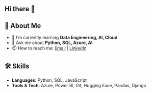 ## Hi there 👋

<!--
**bongs1001/bongs1001** is a ✨ _special_ ✨ repository because its `README.md` (this file) appears on your GitHub profile.

Here are some ideas to get you started:

- 🔭 I’m currently working on ...
- 🌱 I’m currently learning ...
- 👯 I’m looking to collaborate on ...
- 🤔 I’m looking for help with ...
- 💬 Ask me about ...
- 📫 How to reach me: ...
- 😄 Pronouns: ...
- ⚡ Fun fact: ...
-->

## 🚀 About Me
- 🌱 I’m currently learning **Data Engineering, AI, Cloud**
- 💬 Ask me about **Python, SQL, Azure, AI**
- 📫 How to reach me: [Email](mailto:ybonghy@naver.com) | [LinkedIn](https://linkedin.com/in/bongs1001)

## 🛠️ Skills
- **Languages**: Python, SQL, JavaScript
- **Tools & Tech**: Azure, Power BI, Git, Hugging Face, Pandas, Django

